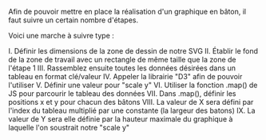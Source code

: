 Afin de pouvoir mettre en place la réalisation d'un graphique en bâton, il faut suivre un certain nombre d'étapes.

Voici une marche à suivre type :

I. 	Définir les dimensions de la zone de dessin de notre SVG
II. 	Établir le fond de la zone de travail avec un rectangle de même taille que la zone de l'étape 1
III. 	Rassemblez ensuite toutes les données désirées dans un tableau en format clé/valeur
IV. 	Appeler la librairie "D3" afin de pouvoir l'utiliser 
V. 	Définir une valeur pour "scale y"
VI. 	Utiliser la fonction .map() de JS pour parcourir le tableau des données
VII. 	Dans .map(), définir les positions x et y pour chacun des bâtons
VIII. 	La valeur de X sera défini par l'index du tableau multiplié par une constante (la largeur des batons)
IX. 	La valeur de Y sera elle définie par la hauteur maximale du graphique à laquelle l'on soustrait notre "scale y"
